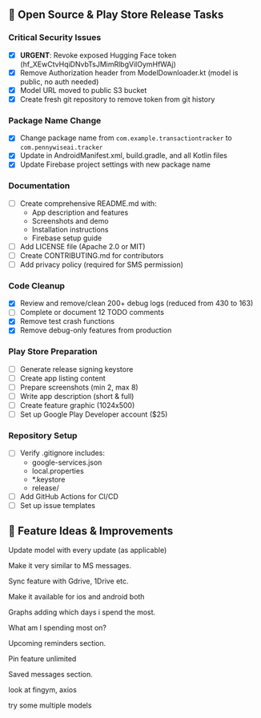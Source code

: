 ## 🚀 Open Source & Play Store Release Tasks

### Critical Security Issues
- [x] **URGENT**: Revoke exposed Hugging Face token (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)
- [x] Remove Authorization header from ModelDownloader.kt (model is public, no auth needed)
- [x] Model URL moved to public S3 bucket
- [X] Create fresh git repository to remove token from git history

### Package Name Change
- [x] Change package name from `com.example.transactiontracker` to `com.pennywiseai.tracker`
- [x] Update in AndroidManifest.xml, build.gradle, and all Kotlin files
- [X] Update Firebase project settings with new package name

### Documentation
- [ ] Create comprehensive README.md with:
  - App description and features
  - Screenshots and demo
  - Installation instructions
  - Firebase setup guide
- [ ] Add LICENSE file (Apache 2.0 or MIT)
- [ ] Create CONTRIBUTING.md for contributors
- [ ] Add privacy policy (required for SMS permission)

### Code Cleanup
- [x] Review and remove/clean 200+ debug logs (reduced from 430 to 163)
- [ ] Complete or document 12 TODO comments
- [x] Remove test crash functions
- [x] Remove debug-only features from production

### Play Store Preparation
- [ ] Generate release signing keystore
- [ ] Create app listing content
- [ ] Prepare screenshots (min 2, max 8)
- [ ] Write app description (short & full)
- [ ] Create feature graphic (1024x500)
- [ ] Set up Google Play Developer account ($25)

### Repository Setup
- [ ] Verify .gitignore includes:
  - google-services.json
  - local.properties
  - *.keystore
  - release/
- [ ] Add GitHub Actions for CI/CD
- [ ] Set up issue templates

## 📱 Feature Ideas & Improvements

Update model with every update (as applicable)

Make it very similar to MS messages.

Sync feature with Gdrive, 1Drive etc.

Make it available for ios and android both

Graphs adding which days i spend the most.

What am I spending most on?

Upcoming reminders section.

Pin feature unlimited

Saved messages section.

look at fingym, axios

try some multiple models

